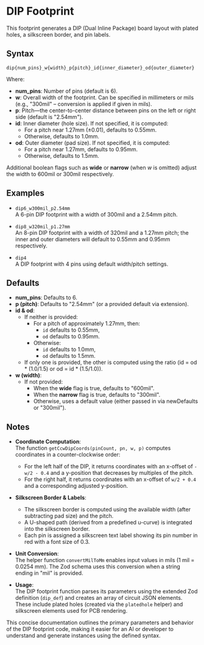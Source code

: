# DIP Footprint

This footprint generates a DIP (Dual Inline Package) board layout with plated holes, a silkscreen border, and pin labels.

## Syntax

```
dip{num_pins}_w{width}_p{pitch}_id{inner_diameter}_od{outer_diameter}
```

Where:
- **num_pins**: Number of pins (default is 6).
- **w**: Overall width of the footprint. Can be specified in millimeters or mils (e.g., "300mil" – conversion is applied if given in mils).
- **p**: Pitch—the center-to-center distance between pins on the left or right side (default is "2.54mm").
- **id**: Inner diameter (hole size). If not specified, it is computed:
  - For a pitch near 1.27mm (±0.01), defaults to 0.55mm.
  - Otherwise, defaults to 1.0mm.
- **od**: Outer diameter (pad size). If not specified, it is computed:
  - For a pitch near 1.27mm, defaults to 0.95mm.
  - Otherwise, defaults to 1.5mm.

Additional boolean flags such as **wide** or **narrow** (when *w* is omitted) adjust the width to 600mil or 300mil respectively.

## Examples

- `dip6_w300mil_p2.54mm`  
  A 6-pin DIP footprint with a width of 300mil and a 2.54mm pitch.

- `dip8_w320mil_p1.27mm`  
  An 8-pin DIP footprint with a width of 320mil and a 1.27mm pitch; the inner and outer diameters will default to 0.55mm and 0.95mm respectively.

- `dip4`  
  A DIP footprint with 4 pins using default width/pitch settings.

## Defaults

- **num_pins**: Defaults to 6.
- **p (pitch)**: Defaults to "2.54mm" (or a provided default via extension).
- **id & od**:  
  - If neither is provided:
    - For a pitch of approximately 1.27mm, then:
      - `id` defaults to 0.55mm,
      - `od` defaults to 0.95mm.
    - Otherwise:
      - `id` defaults to 1.0mm,
      - `od` defaults to 1.5mm.
  - If only one is provided, the other is computed using the ratio (id = od * (1.0/1.5) or od = id * (1.5/1.0)).
- **w (width)**:  
  - If not provided:
    - When the **wide** flag is true, defaults to "600mil".
    - When the **narrow** flag is true, defaults to "300mil".
    - Otherwise, uses a default value (either passed in via newDefaults or "300mil").

## Notes

- **Coordinate Computation**:  
  The function `getCcwDipCoords(pinCount, pn, w, p)` computes coordinates in a counter-clockwise order:
  - For the left half of the DIP, it returns coordinates with an x-offset of `-w/2 - 0.4` and a y-position that decreases by multiples of the pitch.
  - For the right half, it returns coordinates with an x-offset of `w/2 + 0.4` and a corresponding adjusted y-position.

- **Silkscreen Border & Labels**:
  - The silkscreen border is computed using the available width (after subtracting pad size) and the pitch.
  - A U-shaped path (derived from a predefined u-curve) is integrated into the silkscreen border.
  - Each pin is assigned a silkscreen text label showing its pin number in red with a font size of 0.3.

- **Unit Conversion**:  
  The helper function `convertMilToMm` enables input values in mils (1 mil = 0.0254 mm). The Zod schema uses this conversion when a string ending in "mil" is provided.

- **Usage**:  
  The DIP footprint function parses its parameters using the extended Zod definition (`dip_def`) and creates an array of circuit JSON elements. These include plated holes (created via the `platedhole` helper) and silkscreen elements used for PCB rendering.

This concise documentation outlines the primary parameters and behavior of the DIP footprint code, making it easier for an AI or developer to understand and generate instances using the defined syntax.